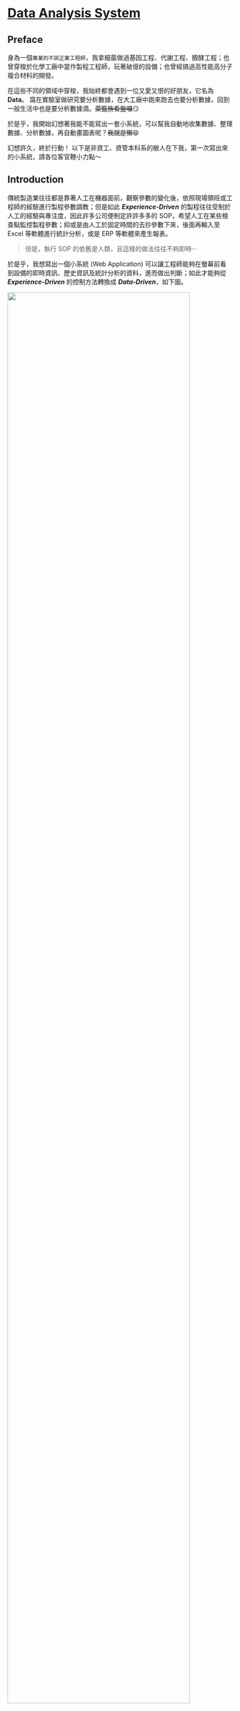 [Data Analysis System](https://hackmd.io/zL2vJsayQLieF1HkQh5mhg?view)
===

## Preface
身為一個`專業的不誤正業工程師`，我拿細菌做過基因工程、代謝工程、醱酵工程；也曾穿梭於化學工廠中當作製程工程師，玩著破億的設備；也曾經搞過高性能高分子複合材料的開發。

在這些不同的領域中穿梭，我始終都會遇到一位又愛又恨的好朋友，它名為 **Data**。
窩在實驗室做研究要分析數據，在大工廠中跑來跑去也要分析數據，回到一般生活中也是要分析數據滴。~~菜籃族看盤囉~~:smirk:

於是乎，我開始幻想著我能不能寫出一套小系統，可以幫我自動地收集數據、整理數據、分析數據，再自動畫圖表呢？~~我就是懶~~:laughing:

幻想許久，終於行動！
以下是非資工、資管本科系的敝人在下我，第一次寫出來的小系統，請各位客官鞭小力點～

## Introduction
傳統製造業往往都是靠著人工在機器面前，觀察參數的變化後，依照現場領班或工程師的經驗進行製程參數調教；但是如此 ***Experience-Driven*** 的製程往往受制於人工的經驗與專注度，因此許多公司便制定許許多多的 SOP，希望人工在某些檢查點監控製程參數；抑或是由人工於固定時間的去抄參數下來，後面再輸入至 Excel 等軟體進行統計分析，或是 ERP 等軟體來產生報表。

>但是，執行 SOP 的依舊是人類，且這樣的做法往往不夠即時···

於是乎，我想寫出一個小系統 (Web Application) 可以讓工程師能夠在螢幕前看到設備的即時資訊、歷史資訊及統計分析的資料，進而做出判斷；如此才能夠從 ***Experience-Driven*** 的控制方法轉換成 ***Data-Driven***，如下圖。

<img src='https://i.imgur.com/muaclgw.png?2' width='90%'/>
<br>

1. 首先，將生產線上的機器所產生的數據定時地傳送至資料庫。
2. 工程師可以在瀏覽器上觀察即時資料，且系統可以依照條件針對超出標準的數據發出警告，如 C<sub>pk</sub> < 1.0 時；工程師也可以依照時間區間調閱歷史數據，並且自動產生統計圖表。
3. 如此一來，工程師就能有更充裕的時間去解讀這些統計數據，進而去對整個產線去做出優化改善。

<hr>

整個系統我使用 [Java EE](http://www.oracle.com/technetwork/java/javaee/overview/index.html) 平台來建構，其中資料的提取、分析及傳送的部份我使用 [MVC/Model 2](https://openhome.cc/Gossip/ServletJSP/Model2.html) 的設計方式來規劃，最後以視覺化的方式將統計分析結果呈現在瀏覽器上面。

在 [MVC/Model 2](https://openhome.cc/Gossip/ServletJSP/Model2.html) 架構中，系統分為 Model、Controller 及 View，各別功能如下：

- Controller 
	- 接受請求並驗證
	- 依照使用者所要求的參數不同，判斷要轉發給哪個 Model 或是 View
- Model
	- 執行系統的商業邏輯
- View
	- 提取 Model 的狀態
	- 將商業邏輯的結果呈現於畫面

[MVC/Model 2](https://openhome.cc/Gossip/ServletJSP/Model2.html) 的重點在於經由適當地劃分責任區域，使 Controller 與 Model 不用處理 HTML，而 View 的部分也不會被 Java 程式碼所干擾。如此一來，在更複雜的系統中，Model、Controller 及 View 仍會各司其職，將提高程式的可讀性，使得系統更易於維護。

## Implementation
實作的部分如下：
1. Data Generator
2. Model
	- Mean
	- Standard Deviation
	- Probability Density
	- Process Capability
	- Java Mail
4. View
	- Historic Data
	- Real-Time Data
<hr>

### Data Generator
由於我沒辦法取得製造業的真實機器數據，所以利用程式亂數產生的方式來模擬。
1. 首先，機器常見的數據如時間、溫度、壓力、流量等，針對這些機器的屬性去創建這些物件(Object)。而溫度、壓力等參數通常會有`設定值`及`變化範圍`。例如，你將烘箱設定成 100<sup>。</sup>C，而實際運作時，烘箱溫度卻可能是在 105<sup>。</sup>C~95<sup>。</sup>C 之間遊走。
	於是乎，我就將這些物件設計成一個`設定值`與一個`變化範圍`，例如 100<sup>。</sup>C 與 5%，接著就由亂數產生 105<sup>。</sup>C~95<sup>。</sup>C 的數據。另外，因為小數點的位數在統計上有著`有效位數`和`精確度`的問題，所以接著再用 [BigDecimal](https://docs.oracle.com/javase/7/docs/api/java/math/BigDecimal.html) 統一小數點位數。
2. 接著我再創建一個物件 **Information**，先讓這個物件繼承 [TimerTask](https://docs.oracle.com/javase/7/docs/api/java/util/TimerTask.html)，然後將剛剛的那些物件放進來，之後利用 [JDBC](http://www.oracle.com/technetwork/java/overview-141217.html) 連接 [MySQL](https://www.mysql.com/)，並且將數據寫入資料庫中。
3. 最後，我再用一個 **Machine** 物件，將剛剛的 **Information** 包起來，並且繼承 [Thread](https://docs.oracle.com/javase/7/docs/api/java/lang/Thread.html)。

看起來好複雜:sweat:，請搭配下面的圖服用～

<img src='https://i.imgur.com/fvst9Xo.gif' width='90%'/>
<br>

我當初之所以會搞得這麼複雜，是因為我想要以 [Thread](https://docs.oracle.com/javase/7/docs/api/java/lang/Thread.html) 呈現每一台機器是各自獨立，其產生各自的數據並傳送至資料庫中(如下圖)，而在 [Java 中一個子類別(Class)只能繼承一個父類別(Class)](https://openhome.cc/Gossip/Java/Polymorphism-is-a.html)。

<img src='https://i.imgur.com/iBiFtc0.gif' width='90%'/>
<br>

為了方便起見，我使用 [JFrame](https://docs.oracle.com/javase/7/docs/api/javax/swing/JFrame.html) 與 [ActionListener](https://docs.oracle.com/javase/7/docs/api/java/awt/event/ActionListener.html) 將上述的 **Data Generator** 實作成桌面應用程式。

<img align='middle' src='https://i.imgur.com/R6u6OVM.png' width='90%'/>
<hr>

### Model - Mean
平均值這件事，當然就是 ![](https://chart.googleapis.com/chart?cht=tx&chl=$\bar{x}%20=%20\frac{1}{n}\sum\limits_{i=1}^{n}x_i$) 就可以解決啦，但是 Java 的生態系龐大，開源的 package 眾多，真的沒有人造過這顆輪子嗎？

>「不要重新打造輪子」雖然很實在，但是享受打造輪子的過程卻是很爽快

在 Java 的世界裡 [APACHE](https://www.apache.org/) 基金會有著舉足輕重的地位，於是我在 [APACHE](https://www.apache.org/) 輪子館中找到了 [Commons Math: The Apache Commons Mathematics Library](http://commons.apache.org/proper/commons-math/) 這個集合眾多數學公式的 Library，其中的 [Mean](http://commons.apache.org/proper/commons-math/javadocs/api-3.6.1/org/apache/commons/math3/stat/descriptive/moment/Mean.html) 便可以方便的計算陣列中的平均值。

```java
public static void main(String[] args) {
	double[] values = {1.0, 2.0, 3.0, 4.0, 5.0, 6.0, 7.0, 8.0, 9.0, 10.0};
	Mean mean = new Mean();
	double rst_mean = mean.evaluate(values);
	System.out.println(rst_mean); // 5.5
}
```
<hr>

### Model - Standard Deviation
標準差，在敘述統計上被用來檢視一組資料的離散程度。標準差越低時，表示資料的離散程度低，資料點距離平均值(Mean)越近；反之，當標準差越高時，表示資料的離散程度高，資料點距離平均值(Mean)越遠。標準差又分兩種，**母體標準差**及**樣本標準差**。

#### 母體標準差(Population Standard Deviation):
當整個群體中有 ![](https://chart.googleapis.com/chart?cht=tx&chl=$n$) 個樣本，而且每個樣本的值為 ![](https://chart.googleapis.com/chart?cht=tx&chl=$x_1,%20x_2,...,x_n$) ，再而且群體中的每一筆資料皆可取得時，就適用於母體標準差。例如：假設向日葵小班有 10 名小朋友，其中每位小朋友的年齡分別是 {3, 5, 4, 5, 3, 3, 5, 4, 5, 3}，帶入以下的公式即可得年齡標準差(![](https://chart.googleapis.com/chart?cht=tx&chl=$\sigma%20=%200.8944271909999159$))。

![SD](https://chart.googleapis.com/chart?cht=tx&chl=$$\sigma%20=%20\frac{1}{n}\sqrt{%20\sum\limits_{i=1}^{n}(x_i%20-%20\mu)^2%20}$$)

Where:
- ![](https://chart.googleapis.com/chart?cht=tx&chl=$\sigma$) is the standard deviation
- ![](https://chart.googleapis.com/chart?cht=tx&chl=$\mu$) is the mean (also called the expected value)

#### 樣本標準差(Sample Standard Deviation):
若我們關心的群體很大，通常是無法取得群體中的每一筆資料，而且為了減少調查成本與增加效率，常會使用抽樣(Sampling)的方式取得樣本，希望以樣本資料來代表整個群體。但是畢竟母體資料與樣本資料仍是有差異的，因此利用樣本標準差來代表母體標準差的**估計值**。
例如：希望取得全國大學生的平均身高與其標準差時，是很難實際量測每一個人的身高，因此可以藉由抽樣的方式，在整個群體中抽取出 ![](https://chart.googleapis.com/chart?cht=tx&chl=$n$) 個樣本，並帶入以下公式。

![](https://chart.googleapis.com/chart?cht=tx&chl=$$s%20=%20\frac{1}{n-1}\sqrt{%20\sum\limits_{i=1}^{n}(x_i%20-%20\bar{x})^2%20}$$)

Where:
- ![](https://chart.googleapis.com/chart?cht=tx&chl=$s$) is the standard deviation
- ![](https://chart.googleapis.com/chart?cht=tx&chl=$\bar{x}$) is the mean (also called the expected value)

實作的部分，我還是在輪子館中找到了 [Standard Deviation](http://commons.apache.org/proper/commons-math/javadocs/api-3.6.1/org/apache/commons/math3/stat/descriptive/moment/StandardDeviation.html):grin:，而且這個類別(Class)還可以藉由設定 `isBiasCorrected` 這個布林值(boolean)來選擇使用**母體標準差**或是**樣本標準差**；若為 `true` 是**樣本標準差**，若為 `false` 則為**母體標準差**。
若需使用母體標準差，可於[建構](http://commons.apache.org/proper/commons-math/javadocs/api-3.6.1/org/apache/commons/math3/stat/descriptive/moment/StandardDeviation.html#StandardDeviation(boolean))時傳入 `false` 即可；抑或可先利用[無傳參數建構子](http://commons.apache.org/proper/commons-math/javadocs/api-3.6.1/org/apache/commons/math3/stat/descriptive/moment/StandardDeviation.html#StandardDeviation())建構該物件，再利用 [`setBiasCorrected`](http://commons.apache.org/proper/commons-math/javadocs/api-3.6.1/org/apache/commons/math3/stat/descriptive/moment/StandardDeviation.html#setBiasCorrected(boolean)) 方法設定為 `false`。

```java
public static void main(String[] args) {
	double[] values = {1.0, 2.0, 3.0, 4.0, 5.0, 6.0, 7.0, 8.0, 9.0, 10.0};
	StandardDeviation sd_sample = new StandardDeviation();
	StandardDeviation sd_population = new StandardDeviation(false); // set the isBiasCorrected property to false
	double rst_sd_sample = sd_sample.evaluate(values); // Sample Standard Deviation
	double rst_sd_population = sd_population.evaluate(values); // Population Standard Deviation
	System.out.println(rst_sd_sample); // 3.0276503540974917
	System.out.println(rst_sd_population); // 2.8722813232690143
}
```

<hr>

### Model - Probability Density
機率密度函數(Probability Density Function)簡單來說是指一個值所出現的次數或頻率，最常見的便是**常態分布**(Normal Distribution)又稱為**高斯分布**(Gaussian Distribution)。

若一個隨機變數 ![](https://chart.googleapis.com/chart?cht=tx&chl=$x$) 符合一個平均值為 ![](https://chart.googleapis.com/chart?cht=tx&chl=$\mu$)、標準差為 ![](https://chart.googleapis.com/chart?cht=tx&chl=$\sigma$) 的常態分布時，其機率密度函數如下：

![](https://chart.googleapis.com/chart?cht=tx&chl=$$f(x|\mu,%20\sigma^2)%20=%20\frac{1}{\sqrt{2\pi\sigma^2}}e^{-\frac{(x-\mu)^2}{2\sigma^2}}$$)

Where:
- ![](https://chart.googleapis.com/chart?cht=tx&chl=$\mu$) is the mean or expectation of the distribution
- ![](https://chart.googleapis.com/chart?cht=tx&chl=$\sigma$) is the standard deviation
- ![](https://chart.googleapis.com/chart?cht=tx&chl=$\sigma^2$) is the variance

而常見的**標準常態分布**則是平均值為 ![](https://chart.googleapis.com/chart?cht=tx&chl=$\mu=0$)、標準差為 ![](https://chart.googleapis.com/chart?cht=tx&chl=$\sigma=1$) 的常態分布，其函數如下：

![](https://chart.googleapis.com/chart?cht=tx&chl=$$f(x)%20=%20\frac{1}{\sqrt{2\pi}}e^{-\frac{x^2}{2}}$$)

下圖中的紅色曲線即為標準常態分布。當曲線越集中時(藍)，表示其標準差越小、精密度越高；反之，曲線越扁平時(橘)，其標準差越高；若是平均值較預期的有所偏移時，便會像綠色曲線一樣。

<div style='text-align: right'>
	<img src='https://i.imgur.com/WFjDytl.png' width='90%'/>
    <a href='https://en.wikipedia.org/wiki/Normal_distribution'>Ref.</a>
</div>

常態分布圖再搭配製程中的規格上限值(Upper Spec Limit, USL)與規格下限值(Lower Spec Limit, LSL)時，便可以探討製程的準確度(Accuracy)、精密度(Precision)與良率。

<div style='text-align: right'>
    <img src='https://i.imgur.com/G9CxfGE.png' width='90%'/>
    <a href='https://calibrationawareness.com/calibration-awareness-what-is-calibration'>Ref.</a>
</div>

承上圖，由右至左來說明：
1. 右一，數據的分布介於 LSL 與 USL 中間，平均值落於規格中心且曲線分布窄(標準差小)。如此的結果表示該製程的產品良率高、品質好且穩定。
2. 右二，數據大致分布於 LSL 與 USL 中間，但有些數據點是超出規格限制；雖然平均值落於規格中心，但是曲線分布寬，表示其標準差大；此製程生產的產品良率雖不低，但是品質不穩定。就像拿一把散彈槍朝靶紙上打，雖然會打中紅心，但是整張靶紙也面目全非，而且還會有少部分的子彈超出靶紙。
3. 左二，雖然曲線與右一相同，但是其平均值較規格中心右偏。此製程的良率高，品質穩定，但若一個不小心更往右偏時，將會生產出很大量的不良品。
4. 左一，這樣的曲線表示這個製程的良率、品質是最差的，不但產品有一大部分是超出規格上限，而且品質落差大；這個就像拿散彈槍打靶，不但自己的靶打不準，還打到隔壁的靶。:joy:
<hr>

介紹完一堆公式後還是必須將這些數學實作出來，於是我依舊在輪子館中找到 [Probability Density](http://commons.apache.org/proper/commons-math/javadocs/api-3.6.1/org/apache/commons/math3/distribution/NormalDistribution.html)。以下利用**標準常態分布**作為例子，首先於[建構](http://commons.apache.org/proper/commons-math/javadocs/api-3.6.1/org/apache/commons/math3/distribution/NormalDistribution.html#NormalDistribution(double,%20double))時傳入 [Mean](http://commons.apache.org/proper/commons-math/javadocs/api-3.6.1/org/apache/commons/math3/stat/descriptive/moment/Mean.html) 與 [Standard Deviation](http://commons.apache.org/proper/commons-math/javadocs/api-3.6.1/org/apache/commons/math3/stat/descriptive/moment/StandardDeviation.html) 即可建立 `Class`，接著利用該 `Class` 的 方法 [`density`](http://commons.apache.org/proper/commons-math/javadocs/api-3.6.1/org/apache/commons/math3/distribution/NormalDistribution.html#density(double))，傳入 ![](https://chart.googleapis.com/chart?cht=tx&chl=$x$) 值得相對應的 ![](https://chart.googleapis.com/chart?cht=tx&chl=$y$) 值。

```java
double mean = 0.0;
double sd = 1.0;
double[] x = {-3.0, -2.0, -1.0, 0.0, 1.0, 2.0, 3.0};	
double y = 0.0;

NormalDistribution nd = new NormalDistribution(mean, sd);
for (int i = 0; i < x.length; i++ ) {
	y = nd.density(x[i]);
	System.out.println("x : " + x[i] + ", y = " + y);
}
```
```
x : -3.0, y = 0.004431848411938009
x : -2.0, y = 0.053990966513188056
x : -1.0, y = 0.24197072451914337
x :  0.0, y = 0.3989422804014327
x :  1.0, y = 0.24197072451914337
x :  2.0, y = 0.053990966513188056
x :  3.0, y = 0.004431848411938009
```
<hr>

### Model - Process Capability
製程能力(Process Capability)是指製程的各種條件在標準化後，且在統計的管制狀態下所呈現之質與量的控制能力。製程能力又分為製程準確度 ![](https://chart.googleapis.com/chart?cht=tx&chl=$C_a$)(Capability of Accuracy)、製程精密度 ![](https://chart.googleapis.com/chart?cht=tx&chl=$C_p$)(Capability of Precision)及製程能力指標 ![](https://chart.googleapis.com/chart?cht=tx&chl=$C_{pk}$)(Process Capability Index)。

#### 製程準確度(Capability of Accuracy, ![](https://chart.googleapis.com/chart?cht=tx&chl=$C_a$))：
<img src='https://i.imgur.com/jlb847J.png' width='30%'/>

![](https://chart.googleapis.com/chart?cht=tx&chl=$C_a$)就像打靶時打中紅心的準度，當子彈越接近紅心(規格中心)時，準確度越高(![](https://chart.googleapis.com/chart?cht=tx&chl=$C_a$)越低)。應用於製程時，![](https://chart.googleapis.com/chart?cht=tx&chl=$C_a$)可以代表製程中之實際量測平均值是否接近規格的中心，越接近規格中心，可視為製程準確度高；但是![](https://chart.googleapis.com/chart?cht=tx&chl=$C_a$)並沒有考慮到製程本身的精密程度。

![](https://chart.googleapis.com/chart?cht=tx&chl=$$C_a%20=%20\frac{\bar{X}-\mu}{(USL%20-%20LSL)/2}$$)

![](https://chart.googleapis.com/chart?cht=tx&chl=$$\mu%20=%20\frac{USL%20%2B%20LSL}{2}$$)

Where:
- ![](https://chart.googleapis.com/chart?cht=tx&chl=$\mu$) is the middle of the sppecification
- ![](https://chart.googleapis.com/chart?cht=tx&chl=$\bar{X}$) is the mean of the measured values in the process
- ![](https://chart.googleapis.com/chart?cht=tx&chl=$USL$) is the Upper Specification Limit
- ![](https://chart.googleapis.com/chart?cht=tx&chl=$LSL$) is the Lower Specification Limit

#### 製程精密度(Capability of Precision, ![](https://chart.googleapis.com/chart?cht=tx&chl=$C_p$))：
<img src='https://i.imgur.com/LETB0wt.png' width='30%'/>

![](https://chart.googleapis.com/chart?cht=tx&chl=$C_p$)就像打靶時，子彈集中於相同位置的程度。應用於製程時，![](https://chart.googleapis.com/chart?cht=tx&chl=$C_p$)代表產品之量測值的範圍大小，當量測值的範圍小，可視為此製程的精密度低；但是![](https://chart.googleapis.com/chart?cht=tx&chl=$C_p$)並沒有考慮到製程本身的準確程度。

![](https://chart.googleapis.com/chart?cht=tx&chl=$$C_p%20=%20\frac{USL%20-%20LSL}{6\sigma}$$)

Where:
- ![](https://chart.googleapis.com/chart?cht=tx&chl=$\sigma$) is the standard deviation
- ![](https://chart.googleapis.com/chart?cht=tx&chl=$USL$) is the Upper Specification Limit
- ![](https://chart.googleapis.com/chart?cht=tx&chl=$LSL$) is the Lower Specification Limit

#### 製程能力指標(Process Capability Index, ![](https://chart.googleapis.com/chart?cht=tx&chl=$C_{pk}$))
承上我們可以知道，若是單獨以![](https://chart.googleapis.com/chart?cht=tx&chl=$C_a$)或![](https://chart.googleapis.com/chart?cht=tx&chl=$C_p$)來判斷一個製程的優劣時，會容易有誤判的情形。例如，單兵打靶時，六顆子彈都打到同一個位置(![](https://chart.googleapis.com/chart?cht=tx&chl=$C_p$)高，精密度高)，但是他都打到隔壁單兵的靶(![](https://chart.googleapis.com/chart?cht=tx&chl=$C_a$)大，精準度低)。如此一來，該說這位單兵的槍法厲害還是不厲害呢？:confused:

因此![](https://chart.googleapis.com/chart?cht=tx&chl=$C_{pk}$)就是綜合考量了![](https://chart.googleapis.com/chart?cht=tx&chl=$C_a$)與![](https://chart.googleapis.com/chart?cht=tx&chl=$C_p$)的製程能力指標。

![](https://chart.googleapis.com/chart?cht=tx&chl=$$C_{pk}%20=%20C_p%20*%20(1%20-%20C_a)$$)
<hr>

實作的部分，我依照製程的![](https://chart.googleapis.com/chart?cht=tx&chl=$C_a$)與![](https://chart.googleapis.com/chart?cht=tx&chl=$C_{pk}$)給予給予**紅綠燈**來表示目前該製程的優劣，例如：
- 當 ![](https://chart.googleapis.com/chart?cht=tx&chl=$C_{pk}%20%3E%201.33$) `&&` ![](https://chart.googleapis.com/chart?cht=tx&chl=$C_a%20%3C%2012.5%$) 時給予**綠燈**，表示製程有足夠的能力
- 當 ![](https://chart.googleapis.com/chart?cht=tx&chl=$1.00%20%3C%20C_{pk}%20%3C%201.33$) 時給予**黃燈**，表示製程能力尚可接受，但需提出改善計畫
- 當 ![](https://chart.googleapis.com/chart?cht=tx&chl=$C_{pk}%20%3C%201.00$) `||` ![](https://chart.googleapis.com/chart?cht=tx&chl=$C_a%20%3E%2025.0%$) 時給予**紅燈**，表示此製程需要立即改善

<img src='https://i.imgur.com/AYOldKo.png' width='90%'/>

若製程的品質開始 `Going South`， 燈號就會從**綠燈**變成**黃燈**，**黃燈**主要是一個過渡期，讓工程師可以調整製程參數，想辦法回到**綠燈**，不要讓燈號變成**紅燈**；因為變成**紅燈**的時候，系統就會利用 [JavaMail](https://docs.oracle.com/javaee/7/api/javax/mail/package-summary.html) 自動發送一封 **Alarm 信**到主管的信箱。:scream:

<img src='https://i.imgur.com/ANUYJj9.png' width='90%'/>
<hr>

### View - Historic Data
歷史資料的部分，可以依照使用者選擇的時間區間去撈取資料，畫面左邊呈現資料區間中數值的變化，而且當滑鼠移動過去時，可以顯示每個時間點的**數值**；畫面右邊則是將所選取的資料繪製成常態分佈曲線(紅)，黃色線條由左至右則是 **LSL**、**規格中心**、**USL**。

<img src='https://i.imgur.com/MV12Xx9.png' width='90%'/>

另外，**`SAVE`** 按鈕可將所選取之歷史資料中的數值使用 [Serializable](https://docs.oracle.com/javase/7/docs/api/java/io/Serializable.html)、[I](https://docs.oracle.com/javase/7/docs/api/java/io/InputStream.html)/[O](https://docs.oracle.com/javase/7/docs/api/java/io/OutputStream.html) 儲存成常見的 csv 檔。

<img src='https://i.imgur.com/JafiSdZ.png' width='90%'/>
<hr>

### View - Real-Time Data
即時資料的部分是呈現最近 10 分鐘的資料，而且利用 [AJAX](https://www.w3schools.com/js/js_ajax_intro.asp) 的方式，每 5 秒更新一次圖表。
<img src='https://i.imgur.com/nLOISIT.gif' width='90%'/>


## Demo
<div style='text-align: center'>
    <iframe width="560" height="315" src="https://www.youtube.com/embed/AqZeFpMKLD8" frameborder="0" allow="autoplay; encrypted-media" allowfullscreen></iframe>
</div>

## Conclusion
這個專案非常陽春，功能也不多，但是我以一個非資訊非統計背景的工程師出發，在實作專案的過程中，有用到的 `API` 我都去研究它的 `Sorce code`，盡力地瞭解這些 `API` 的設計原理；統計的部分，我也是將統計的理論知識搞懂後，才會加入專案內。未來希望加入 **Data Science** 的部分，再弄出可以預測未來的系統。:stuck_out_tongue_winking_eye:

> ***不懂的事物不要裝懂*** ，期許自己不要淪為只會使用 `API` 的工程師。

## Reference
- [良葛格學習筆記](https://openhome.cc/Gossip/)
- 林信良 (2014)。 Java SE 8 技術手冊。台灣：碁峰。
- 西內 啟。譯者：陳亦苓 (2015)。統計學，最強的商業武器：實踐篇。台灣：悅知文化
- [Normal Distribution](https://en.wikipedia.org/wiki/Normal_distribution)

## Lincense
[The MIT License](https://opensource.org/licenses/MIT)

### It's Me
[![GitHub](https://i.imgur.com/Z6a4rDG.png?1)](https://github.com/orcahmlee) [![LinkedIn](https://i.imgur.com/ajGoSNq.png?2)](https://www.linkedin.com/in/orcahmlee)
